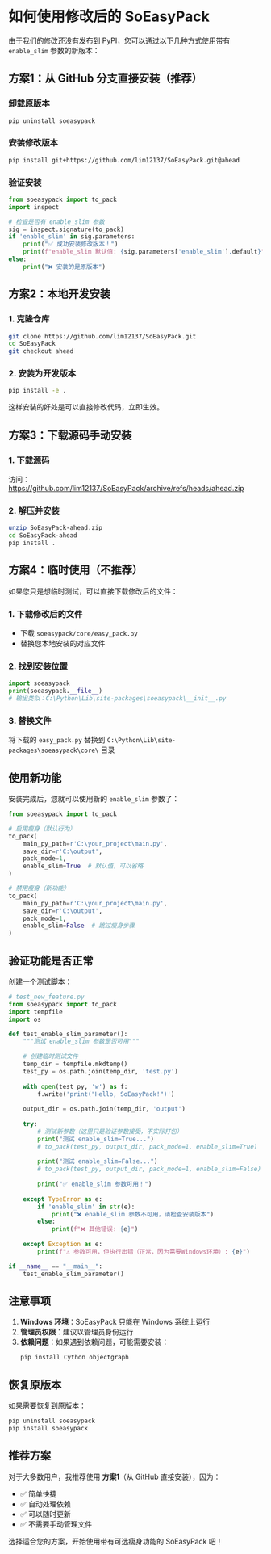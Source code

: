 # 如何使用修改后的 SoEasyPack

由于我们的修改还没有发布到 PyPI，您可以通过以下几种方式使用带有 `enable_slim` 参数的新版本：

## 方案1：从 GitHub 分支直接安装（推荐）

### 卸载原版本
```bash
pip uninstall soeasypack
```

### 安装修改版本
```bash
pip install git+https://github.com/lim12137/SoEasyPack.git@ahead
```

### 验证安装
```python
from soeasypack import to_pack
import inspect

# 检查是否有 enable_slim 参数
sig = inspect.signature(to_pack)
if 'enable_slim' in sig.parameters:
    print("✅ 成功安装修改版本！")
    print(f"enable_slim 默认值: {sig.parameters['enable_slim'].default}")
else:
    print("❌ 安装的是原版本")
```

## 方案2：本地开发安装

### 1. 克隆仓库
```bash
git clone https://github.com/lim12137/SoEasyPack.git
cd SoEasyPack
git checkout ahead
```

### 2. 安装为开发版本
```bash
pip install -e .
```

这样安装的好处是可以直接修改代码，立即生效。

## 方案3：下载源码手动安装

### 1. 下载源码
访问：https://github.com/lim12137/SoEasyPack/archive/refs/heads/ahead.zip

### 2. 解压并安装
```bash
unzip SoEasyPack-ahead.zip
cd SoEasyPack-ahead
pip install .
```

## 方案4：临时使用（不推荐）

如果您只是想临时测试，可以直接下载修改后的文件：

### 1. 下载修改后的文件
- 下载 `soeasypack/core/easy_pack.py` 
- 替换您本地安装的对应文件

### 2. 找到安装位置
```python
import soeasypack
print(soeasypack.__file__)
# 输出类似：C:\Python\Lib\site-packages\soeasypack\__init__.py
```

### 3. 替换文件
将下载的 `easy_pack.py` 替换到 `C:\Python\Lib\site-packages\soeasypack\core\` 目录

## 使用新功能

安装完成后，您就可以使用新的 `enable_slim` 参数了：

```python
from soeasypack import to_pack

# 启用瘦身（默认行为）
to_pack(
    main_py_path=r'C:\your_project\main.py',
    save_dir=r'C:\output',
    pack_mode=1,
    enable_slim=True  # 默认值，可以省略
)

# 禁用瘦身（新功能）
to_pack(
    main_py_path=r'C:\your_project\main.py',
    save_dir=r'C:\output',
    pack_mode=1,
    enable_slim=False  # 跳过瘦身步骤
)
```

## 验证功能是否正常

创建一个测试脚本：

```python
# test_new_feature.py
from soeasypack import to_pack
import tempfile
import os

def test_enable_slim_parameter():
    """测试 enable_slim 参数是否可用"""
    
    # 创建临时测试文件
    temp_dir = tempfile.mkdtemp()
    test_py = os.path.join(temp_dir, 'test.py')
    
    with open(test_py, 'w') as f:
        f.write('print("Hello, SoEasyPack!")')
    
    output_dir = os.path.join(temp_dir, 'output')
    
    try:
        # 测试新参数（这里只是验证参数接受，不实际打包）
        print("测试 enable_slim=True...")
        # to_pack(test_py, output_dir, pack_mode=1, enable_slim=True)
        
        print("测试 enable_slim=False...")
        # to_pack(test_py, output_dir, pack_mode=1, enable_slim=False)
        
        print("✅ enable_slim 参数可用！")
        
    except TypeError as e:
        if 'enable_slim' in str(e):
            print("❌ enable_slim 参数不可用，请检查安装版本")
        else:
            print(f"❌ 其他错误: {e}")
    
    except Exception as e:
        print(f"⚠️ 参数可用，但执行出错（正常，因为需要Windows环境）: {e}")

if __name__ == "__main__":
    test_enable_slim_parameter()
```

## 注意事项

1. **Windows 环境**：SoEasyPack 只能在 Windows 系统上运行
2. **管理员权限**：建议以管理员身份运行
3. **依赖问题**：如果遇到依赖问题，可能需要安装：
   ```bash
   pip install Cython objectgraph
   ```

## 恢复原版本

如果需要恢复到原版本：

```bash
pip uninstall soeasypack
pip install soeasypack
```

## 推荐方案

对于大多数用户，我推荐使用 **方案1**（从 GitHub 直接安装），因为：
- ✅ 简单快捷
- ✅ 自动处理依赖
- ✅ 可以随时更新
- ✅ 不需要手动管理文件

选择适合您的方案，开始使用带有可选瘦身功能的 SoEasyPack 吧！
